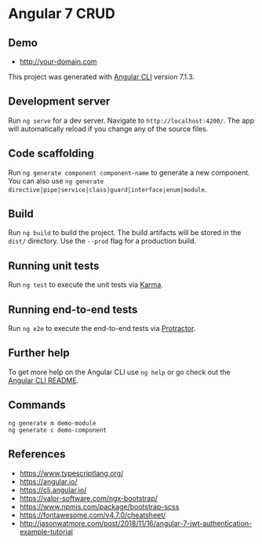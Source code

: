 # Angular 7 CRUD

## Demo
- http://your-domain.com

This project was generated with [Angular CLI](https://github.com/angular/angular-cli) version 7.1.3.

## Development server

Run `ng serve` for a dev server. Navigate to `http://localhost:4200/`. The app will automatically reload if you change any of the source files.

## Code scaffolding

Run `ng generate component component-name` to generate a new component. You can also use `ng generate directive|pipe|service|class|guard|interface|enum|module`.

## Build

Run `ng build` to build the project. The build artifacts will be stored in the `dist/` directory. Use the `--prod` flag for a production build.

## Running unit tests

Run `ng test` to execute the unit tests via [Karma](https://karma-runner.github.io).

## Running end-to-end tests

Run `ng e2e` to execute the end-to-end tests via [Protractor](http://www.protractortest.org/).

## Further help

To get more help on the Angular CLI use `ng help` or go check out the [Angular CLI README](https://github.com/angular/angular-cli/blob/master/README.md).

## Commands
```
ng generate m demo-module
ng generate c demo-component
```

## References
- https://www.typescriptlang.org/
- https://angular.io/
- https://cli.angular.io/
- https://valor-software.com/ngx-bootstrap/
- https://www.npmjs.com/package/bootstrap-scss
- https://fontawesome.com/v4.7.0/cheatsheet/
- http://jasonwatmore.com/post/2018/11/16/angular-7-jwt-authentication-example-tutorial

